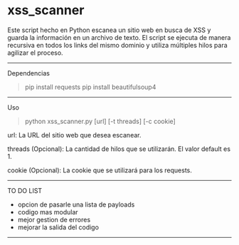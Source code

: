 # xss_scanner

Este script hecho en Python escanea un sitio web en busca de XSS y guarda la información en un archivo de texto. El script se ejecuta de manera recursiva en todos los links del mismo dominio y utiliza múltiples hilos para agilizar el proceso.

------------------------------------

Dependencias

> pip install requests
> pip install beautifulsoup4

------------------------------------

Uso

> python xss_scanner.py [url] [-t threads] [-c cookie]

url: La URL del sitio web que desea escanear.

threads (Opcional): La cantidad de hilos que se utilizarán. El valor default es 1.

cookie (Opcional): La cookie que se utilizará para los requests.



------------------------------------
TO DO LIST
* opcion de pasarle una lista de payloads
* codigo mas modular
* mejor gestion de errores
* mejorar la salida del codigo
------------------------------------
